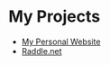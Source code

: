 
# My Projects
- [My Personal Website](https://www.benfsloan.com/ "benfsloan.com")
- [Raddle.net](https://www.raddle.net/ "Raddle.net")

